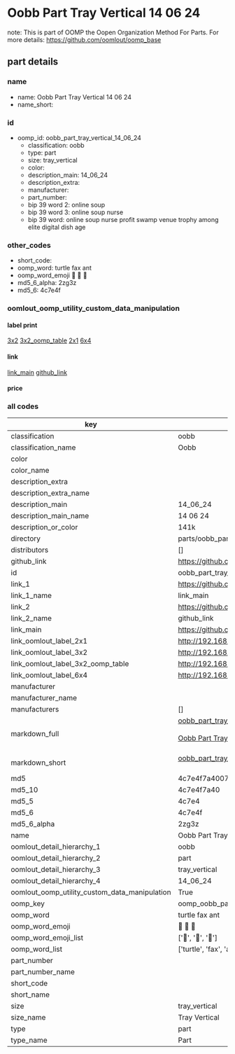 # Oobb Part Tray Vertical 14 06 24  

note: This is part of OOMP the Oopen Organization Method For Parts. For more details: https://github.com/oomlout/oomp_base

##  part details





### name
* name: Oobb Part Tray Vertical 14 06 24
* name_short: 
### id
* oomp_id: oobb_part_tray_vertical_14_06_24
  * classification: oobb
  * type: part
  * size: tray_vertical
  * color: 
  * description_main: 14_06_24
  * description_extra: 
  * manufacturer: 
  * part_number: 
  * bip 39 word 2: online soup
  * bip 39 word 3: online soup nurse
  * bip 39 word: online soup nurse profit swamp venue trophy among elite digital dish age

### other_codes
* short_code: 
* oomp_word: turtle fax ant
* oomp_word_emoji :turtle: :fax: :ant:
* md5_6_alpha: 2zg3z
* md5_6: 4c7e4f






### oomlout_oomp_utility_custom_data_manipulation
#### label print
[3x2](http://192.168.1.245:1112/?label=oomp%202zg3z)
[3x2_oomp_table](http://192.168.1.107:1112/?label=oomp%202zg3z)
[2x1](http://192.168.1.242:1112/?label=oomp%202zg3z)
[6x4](http://192.168.1.55:1112/?label=oomp%202zg3z)    

#### link

[link_main](https://github.com/oomlout/oomlout_oomp_current_version_messy/tree/main/parts/oobb_part_tray_vertical_14_06_24) [github_link](https://github.com/oomlout/oomlout_oomp_part_src/tree/main/parts/oobb_part_tray_vertical_14_06_24)                             

#### price







### all codes 
| key | value |  
| --- | --- |  
| classification | oobb |  
| classification_name | Oobb |  
| color |  |  
| color_name |  |  
| description_extra |  |  
| description_extra_name |  |  
| description_main | 14_06_24 |  
| description_main_name | 14 06 24 |  
| description_or_color | 141k |  
| directory | parts/oobb_part_tray_vertical_14_06_24 |  
| distributors | [] |  
| github_link | https://github.com/oomlout/oomlout_oomp_part_src/tree/main/parts/oobb_part_tray_vertical_14_06_24 |  
| id | oobb_part_tray_vertical_14_06_24 |  
| link_1 | https://github.com/oomlout/oomlout_oomp_current_version_messy/tree/main/parts/oobb_part_tray_vertical_14_06_24 |  
| link_1_name | link_main |  
| link_2 | https://github.com/oomlout/oomlout_oomp_part_src/tree/main/parts/oobb_part_tray_vertical_14_06_24 |  
| link_2_name | github_link |  
| link_main | https://github.com/oomlout/oomlout_oomp_current_version_messy/tree/main/parts/oobb_part_tray_vertical_14_06_24 |  
| link_oomlout_label_2x1 | http://192.168.1.242:1112/?label=oomp%202zg3z |  
| link_oomlout_label_3x2 | http://192.168.1.245:1112/?label=oomp%202zg3z |  
| link_oomlout_label_3x2_oomp_table | http://192.168.1.107:1112/?label=oomp%202zg3z |  
| link_oomlout_label_6x4 | http://192.168.1.55:1112/?label=oomp%202zg3z |  
| manufacturer |  |  
| manufacturer_name |  |  
| manufacturers | [] |  
| markdown_full | [oobb_part_tray_vertical_14_06_24](https://github.com/oomlout/oomlout_oomp_current_version_messy/tree/main/parts/oobb_part_tray_vertical_14_06_24)<br>[](https://github.com/oomlout/oomlout_oomp_current_version_messy/tree/main/parts/oobb_part_tray_vertical_14_06_24)<br>[Oobb Part Tray Vertical 14 06 24](https://github.com/oomlout/oomlout_oomp_current_version_messy/tree/main/parts/oobb_part_tray_vertical_14_06_24)<br><br> |  
| markdown_short | [oobb_part_tray_vertical_14_06_24](https://github.com/oomlout/oomlout_oomp_current_version_messy/tree/main/parts/oobb_part_tray_vertical_14_06_24)<br><br> |  
| md5 | 4c7e4f7a4007fd1fc9ed9abd2f33fcd7 |  
| md5_10 | 4c7e4f7a40 |  
| md5_5 | 4c7e4 |  
| md5_6 | 4c7e4f |  
| md5_6_alpha | 2zg3z |  
| name | Oobb Part Tray Vertical 14 06 24 |  
| oomlout_detail_hierarchy_1 | oobb |  
| oomlout_detail_hierarchy_2 | part |  
| oomlout_detail_hierarchy_3 | tray_vertical |  
| oomlout_detail_hierarchy_4 | 14_06_24 |  
| oomlout_oomp_utility_custom_data_manipulation | True |  
| oomp_key | oomp_oobb_part_tray_vertical_14_06_24 |  
| oomp_word | turtle fax ant |  
| oomp_word_emoji | :turtle: :fax: :ant: |  
| oomp_word_emoji_list | [':turtle:', ':fax:', ':ant:'] |  
| oomp_word_list | ['turtle', 'fax', 'ant'] |  
| part_number |  |  
| part_number_name |  |  
| short_code |  |  
| short_name |  |  
| size | tray_vertical |  
| size_name | Tray Vertical |  
| type | part |  
| type_name | Part |  
